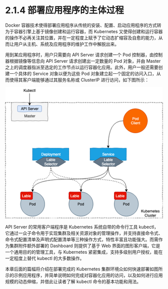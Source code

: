 [1]: /images/chapter_2/deploy_the_main_process_of_the_application.drawio.png

# 2.1.4 部署应用程序的主体过程

Docker 容器技术使得部署应用程序从传统的安装、配置、启动应用程序的方式转为于容器引擎上基于镜像创建和运行容器，而 Kubernetes 又使得创建和运行容器的操作不必再关注其位置，并在一定程度上赋予了它动态扩缩容及自愈的能力，从而让用户从主机、系统及应用程序的维护工作中解脱出来。

用到某应用程序时，用户只需要向 API Server 请求创建一个 Pod 控制器，由控制器根据镜像等信息向 API Server 请求创建出一定数量的 Pod 对象，并由 Master 之上的调度器指派至选定的工作节点以运行容器化应用。此外，用户一般还需要创建一个具体的 Service 对象以便为这些 Pod 对象建立起一个固定的访问入口，从而使得其客户端能够通过其服务名称或 ClusterIP 进行访问，如下图所示：

![应用程序简单的部署示例][1]

API Server 的常用客户端程序是 Kubernetes 系统自带的命令行工具 kubectl，它通过一众子命令用于实现集群及相关资源对象的管理操作，并支持直接命令式、命令式配置清单及声明式配置清单等三种操作方式，特性丰富且功能强大。而需作为集群附件额外部署的 Dashboard 则提供了基于 Web 界面的图形客户端，它是一个通用目的的管理工具，与 Kubernetes 紧密集成，支持多级别用户授权，能在一定程度上替代 kubectl 的大多数操作。

本章后面的篇幅将介绍在部署完成的 Kubernetes 集群环境众如何快速部署如图所示的示例应用程序，并简单说明如何完成对容器化应用的访问，以及如何进行应用规模的动态伸缩，并借此让读者了解 kubectl 命令的基本功能和用法。
